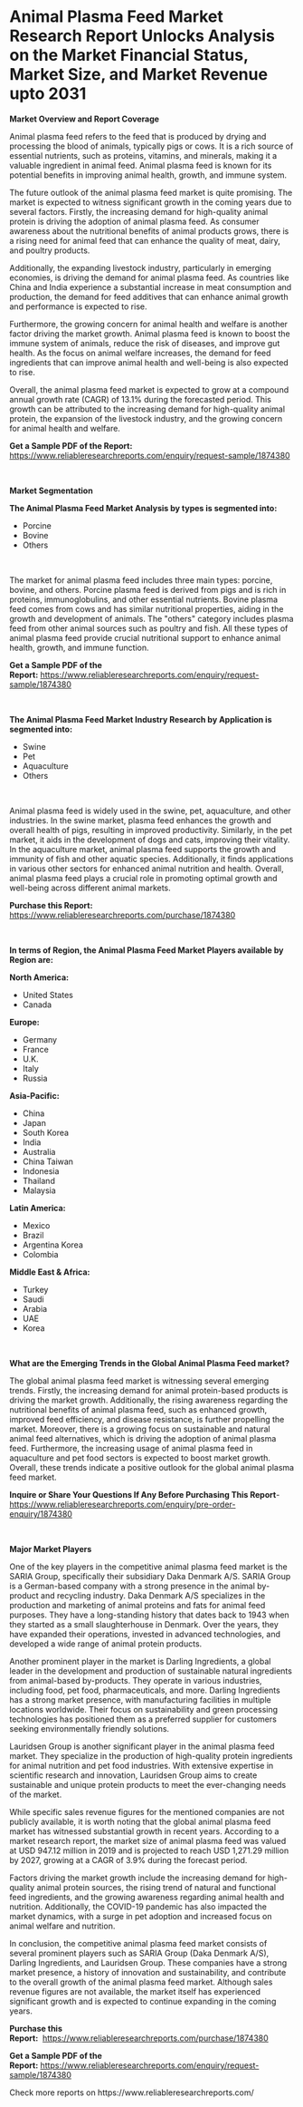 <p><h1>Animal Plasma Feed Market Research Report Unlocks Analysis on the Market Financial Status, Market Size, and Market Revenue upto 2031</h1></p><p><strong>Market Overview and Report Coverage</strong></p>
<p><p>Animal plasma feed refers to the feed that is produced by drying and processing the blood of animals, typically pigs or cows. It is a rich source of essential nutrients, such as proteins, vitamins, and minerals, making it a valuable ingredient in animal feed. Animal plasma feed is known for its potential benefits in improving animal health, growth, and immune system.</p><p>The future outlook of the animal plasma feed market is quite promising. The market is expected to witness significant growth in the coming years due to several factors. Firstly, the increasing demand for high-quality animal protein is driving the adoption of animal plasma feed. As consumer awareness about the nutritional benefits of animal products grows, there is a rising need for animal feed that can enhance the quality of meat, dairy, and poultry products.</p><p>Additionally, the expanding livestock industry, particularly in emerging economies, is driving the demand for animal plasma feed. As countries like China and India experience a substantial increase in meat consumption and production, the demand for feed additives that can enhance animal growth and performance is expected to rise.</p><p>Furthermore, the growing concern for animal health and welfare is another factor driving the market growth. Animal plasma feed is known to boost the immune system of animals, reduce the risk of diseases, and improve gut health. As the focus on animal welfare increases, the demand for feed ingredients that can improve animal health and well-being is also expected to rise.</p><p>Overall, the animal plasma feed market is expected to grow at a compound annual growth rate (CAGR) of 13.1% during the forecasted period. This growth can be attributed to the increasing demand for high-quality animal protein, the expansion of the livestock industry, and the growing concern for animal health and welfare.</p></p>
<p><strong>Get a Sample PDF of the Report:</strong> <a href="https://www.reliableresearchreports.com/enquiry/request-sample/1874380">https://www.reliableresearchreports.com/enquiry/request-sample/1874380</a></p>
<p>&nbsp;</p>
<p><strong>Market Segmentation</strong></p>
<p><strong>The Animal Plasma Feed Market Analysis by types is segmented into:</strong></p>
<p><ul><li>Porcine</li><li>Bovine</li><li>Others</li></ul></p>
<p>&nbsp;</p>
<p><p>The market for animal plasma feed includes three main types: porcine, bovine, and others. Porcine plasma feed is derived from pigs and is rich in proteins, immunoglobulins, and other essential nutrients. Bovine plasma feed comes from cows and has similar nutritional properties, aiding in the growth and development of animals. The "others" category includes plasma feed from other animal sources such as poultry and fish. All these types of animal plasma feed provide crucial nutritional support to enhance animal health, growth, and immune function.</p></p>
<p><strong>Get a Sample PDF of the Report:</strong>&nbsp;<a href="https://www.reliableresearchreports.com/enquiry/request-sample/1874380">https://www.reliableresearchreports.com/enquiry/request-sample/1874380</a></p>
<p>&nbsp;</p>
<p><strong>The Animal Plasma Feed Market Industry Research by Application is segmented into:</strong></p>
<p><ul><li>Swine</li><li>Pet</li><li>Aquaculture</li><li>Others</li></ul></p>
<p>&nbsp;</p>
<p><p>Animal plasma feed is widely used in the swine, pet, aquaculture, and other industries. In the swine market, plasma feed enhances the growth and overall health of pigs, resulting in improved productivity. Similarly, in the pet market, it aids in the development of dogs and cats, improving their vitality. In the aquaculture market, animal plasma feed supports the growth and immunity of fish and other aquatic species. Additionally, it finds applications in various other sectors for enhanced animal nutrition and health. Overall, animal plasma feed plays a crucial role in promoting optimal growth and well-being across different animal markets.</p></p>
<p><strong>Purchase this Report:</strong>&nbsp; <a href="https://www.reliableresearchreports.com/purchase/1874380">https://www.reliableresearchreports.com/purchase/1874380</a></p>
<p>&nbsp;</p>
<p><strong>In terms of Region, the Animal Plasma Feed Market Players available by Region are:</strong></p>
<p>
    <p> <strong> North America: </strong>
        <ul>
            <li>United States</li>
            <li>Canada</li>
        </ul>
        </p> 
    <p> <strong> Europe: </strong>
        <ul>
            <li>Germany</li>
            <li>France</li>
            <li>U.K.</li>
            <li>Italy</li>
            <li>Russia</li>
        </ul>
        </p> 
    <p> <strong> Asia-Pacific: </strong>
        <ul>
            <li>China</li>
            <li>Japan</li>
            <li>South Korea</li>
            <li>India</li>
            <li>Australia</li>
            <li>China Taiwan</li>
            <li>Indonesia</li>
            <li>Thailand</li>
            <li>Malaysia</li>
        </ul>
        </p> 
    <p> <strong> Latin America: </strong>
        <ul>
            <li>Mexico</li>
            <li>Brazil</li>
            <li>Argentina Korea</li>
            <li>Colombia</li>
        </ul>
        </p> 
    <p> <strong> Middle East & Africa: </strong>
        <ul>
            <li>Turkey</li>
            <li>Saudi</li>
            <li>Arabia</li>
            <li>UAE</li>
            <li>Korea</li>
        </ul>
    </p>
    </p>
<p>&nbsp;</p>
<p><strong>What are the Emerging Trends in the Global Animal Plasma Feed market?</strong></p>
<p><p>The global animal plasma feed market is witnessing several emerging trends. Firstly, the increasing demand for animal protein-based products is driving the market growth. Additionally, the rising awareness regarding the nutritional benefits of animal plasma feed, such as enhanced growth, improved feed efficiency, and disease resistance, is further propelling the market. Moreover, there is a growing focus on sustainable and natural animal feed alternatives, which is driving the adoption of animal plasma feed. Furthermore, the increasing usage of animal plasma feed in aquaculture and pet food sectors is expected to boost market growth. Overall, these trends indicate a positive outlook for the global animal plasma feed market.</p></p>
<p><strong>Inquire or Share Your Questions If Any Before Purchasing This Report</strong>- <a href="https://www.reliableresearchreports.com/enquiry/pre-order-enquiry/1874380">https://www.reliableresearchreports.com/enquiry/pre-order-enquiry/1874380</a></p>
<p>&nbsp;</p>
<p><strong>Major Market Players</strong></p>
<p><p>One of the key players in the competitive animal plasma feed market is the SARIA Group, specifically their subsidiary Daka Denmark A/S. SARIA Group is a German-based company with a strong presence in the animal by-product and recycling industry. Daka Denmark A/S specializes in the production and marketing of animal proteins and fats for animal feed purposes. They have a long-standing history that dates back to 1943 when they started as a small slaughterhouse in Denmark. Over the years, they have expanded their operations, invested in advanced technologies, and developed a wide range of animal protein products.</p><p>Another prominent player in the market is Darling Ingredients, a global leader in the development and production of sustainable natural ingredients from animal-based by-products. They operate in various industries, including food, pet food, pharmaceuticals, and more. Darling Ingredients has a strong market presence, with manufacturing facilities in multiple locations worldwide. Their focus on sustainability and green processing technologies has positioned them as a preferred supplier for customers seeking environmentally friendly solutions.</p><p>Lauridsen Group is another significant player in the animal plasma feed market. They specialize in the production of high-quality protein ingredients for animal nutrition and pet food industries. With extensive expertise in scientific research and innovation, Lauridsen Group aims to create sustainable and unique protein products to meet the ever-changing needs of the market.</p><p>While specific sales revenue figures for the mentioned companies are not publicly available, it is worth noting that the global animal plasma feed market has witnessed substantial growth in recent years. According to a market research report, the market size of animal plasma feed was valued at USD 947.12 million in 2019 and is projected to reach USD 1,271.29 million by 2027, growing at a CAGR of 3.9% during the forecast period.</p><p>Factors driving the market growth include the increasing demand for high-quality animal protein sources, the rising trend of natural and functional feed ingredients, and the growing awareness regarding animal health and nutrition. Additionally, the COVID-19 pandemic has also impacted the market dynamics, with a surge in pet adoption and increased focus on animal welfare and nutrition.</p><p>In conclusion, the competitive animal plasma feed market consists of several prominent players such as SARIA Group (Daka Denmark A/S), Darling Ingredients, and Lauridsen Group. These companies have a strong market presence, a history of innovation and sustainability, and contribute to the overall growth of the animal plasma feed market. Although sales revenue figures are not available, the market itself has experienced significant growth and is expected to continue expanding in the coming years.</p></p>
<p><strong>Purchase this Report:</strong>&nbsp;&nbsp;<a href="https://www.reliableresearchreports.com/purchase/1874380">https://www.reliableresearchreports.com/purchase/1874380</a></p>
<p></p>
<p><strong>Get a Sample PDF of the Report:</strong>&nbsp;<a href="https://www.reliableresearchreports.com/enquiry/request-sample/1874380">https://www.reliableresearchreports.com/enquiry/request-sample/1874380</a></p>
<p>Check more reports on https://www.reliableresearchreports.com/</p>